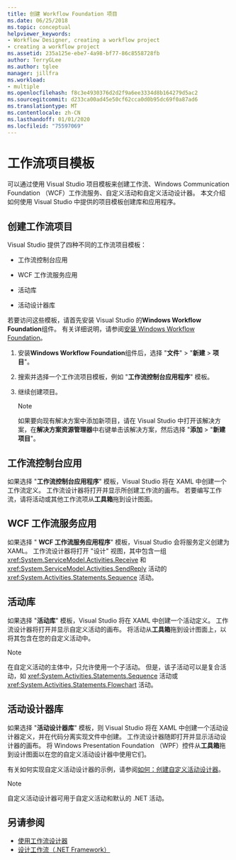 ```yaml
---
title: 创建 Workflow Foundation 项目
ms.date: 06/25/2018
ms.topic: conceptual
helpviewer_keywords:
- Workflow Designer, creating a workflow project
- creating a workflow project
ms.assetid: 235a125e-ebe7-4a98-bf77-86c8558728fb
author: TerryGLee
ms.author: tglee
manager: jillfra
ms.workload:
- multiple
ms.openlocfilehash: f8c3e4930376d2d2f9a6ee3334d8b164279d5ac2
ms.sourcegitcommit: d233ca00ad45e50cf62cca0d0b95dc69f0a87ad6
ms.translationtype: MT
ms.contentlocale: zh-CN
ms.lasthandoff: 01/01/2020
ms.locfileid: "75597069"
---
```

# <a name="workflow-project-templates"></a>工作流项目模板

可以通过使用 Visual Studio 项目模板来创建工作流、Windows Communication Foundation （WCF）工作流服务、自定义活动和自定义活动设计器。 本文介绍如何使用 Visual Studio 中提供的项目模板创建库和应用程序。

## <a name="create-a-workflow-project"></a>创建工作流项目

Visual Studio 提供了四种不同的工作流项目模板：

- 工作流控制台应用

- WCF 工作流服务应用

- 活动库

- 活动设计器库

若要访问这些模板，请首先安装 Visual Studio 的**Windows Workflow Foundation**组件。 有关详细说明，请参阅[安装 Windows Workflow Foundation](developing-applications-with-the-workflow-designer.md#install-windows-workflow-foundation)。

1. 安装**Windows Workflow Foundation**组件后，选择 "**文件**" > "**新建** > **项目**"。

1. 搜索并选择一个工作流项目模板，例如 "**工作流控制台应用程序**" 模板。

1. 继续创建项目。

   > [!NOTE]
   > 如果要向现有解决方案中添加新项目，请在 Visual Studio 中打开该解决方案，在**解决方案资源管理器**中右键单击该解决方案，然后选择 "**添加** > "**新建项目**"。

## <a name="workflow-console-app"></a>工作流控制台应用

如果选择 "**工作流控制台应用程序**" 模板，Visual Studio 将在 XAML 中创建一个工作流定义。 工作流设计器将打开并显示所创建工作流的画布。 若要编写工作流，请将活动或其他工作流项从**工具箱**拖到设计图面。

## <a name="wcf-workflow-service-app"></a>WCF 工作流服务应用

如果选择 " **WCF 工作流服务应用程序**" 模板，Visual Studio 会将服务定义创建为 XAML。 工作流设计器将打开 "设计" 视图，其中包含一组 <xref:System.ServiceModel.Activities.Receive> 和 <xref:System.ServiceModel.Activities.SendReply> 活动的 <xref:System.Activities.Statements.Sequence> 活动。

## <a name="activity-library"></a>活动库

如果选择 "**活动库**" 模板，Visual Studio 将在 XAML 中创建一个活动定义。 工作流设计器将打开并显示自定义活动的画布。 将活动从**工具箱**拖到设计图面上，以将其包含在您的自定义活动中。

> [!NOTE]
> 在自定义活动的主体中，只允许使用一个子活动。 但是，该子活动可以是复合活动，如 <xref:System.Activities.Statements.Sequence> 活动或 <xref:System.Activities.Statements.Flowchart> 活动。

## <a name="activity-designer-library"></a>活动设计器库

如果选择 "**活动设计器库**" 模板，则 Visual Studio 将在 XAML 中创建一个活动设计器定义，并在代码分离实现文件中创建。 工作流设计器随即打开并显示活动设计器的画布。 将 Windows Presentation Foundation （WPF）控件从**工具箱**拖到设计图面以在您的自定义活动设计器中使用它们。

有关如何实现自定义活动设计器的示例，请参阅[如何：创建自定义活动设计器](/dotnet/framework/windows-workflow-foundation/how-to-create-a-custom-activity-designer)。

> [!NOTE]
> 自定义活动设计器可用于自定义活动和默认的 .NET 活动。

## <a name="see-also"></a>另请参阅

- [使用工作流设计器](developing-applications-with-the-workflow-designer.md)
- [设计工作流（.NET Framework）](/dotnet/framework/windows-workflow-foundation/designing-workflows)
